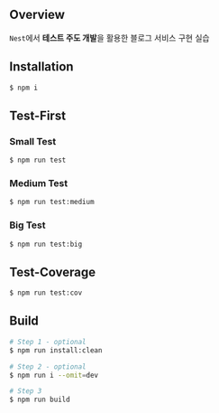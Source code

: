 ## Overview

`Nest`에서 **테스트 주도 개발**을 활용한 블로그 서비스 구현 실습

## Installation

```bash
$ npm i
```

## Test-First

### Small Test

```bash
$ npm run test
```

### Medium Test

```bash
$ npm run test:medium
```

### Big Test

```bash
$ npm run test:big
```

## Test-Coverage

```bash
$ npm run test:cov
```

## Build

```bash
# Step 1 - optional
$ npm run install:clean

# Step 2 - optional
$ npm run i --omit=dev

# Step 3
$ npm run build
```
